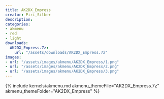 ```yaml
---
title: AK2DX_Empress
creator: Piri_Silber
description: 
categories:
- akmenu
- red
- light
downloads:
  AK2DX_Empress.7z:
    url: "/assets/downloads/AK2DX_Empress.7z"
images:
- url: "/assets/images/akmenu/AK2DX_Empress/1.png"
- url: "/assets/images/akmenu/AK2DX_Empress/2.png"
- url: "/assets/images/akmenu/AK2DX_Empress/3.png"
---
```


{% include kernels/akmenu.md akmenu_themeFile="AK2DX_Empress.7z" akmenu_themeFolder="AK2DX_Empress" %}
